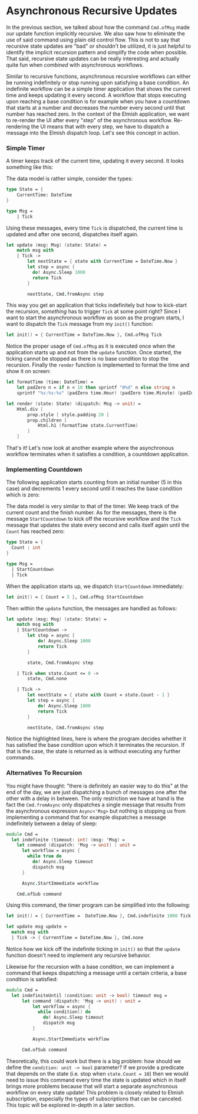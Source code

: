 # Asynchronous Recursive Updates

In the previous section, we talked about how the command `Cmd.ofMsg` made our update function implicitly recursive. We also saw how to eliminate the use of said command using plain old control flow. This is not to say that recursive state updates are "bad" or shouldn't be utilized, it is just helpful to identify the implicit recursion pattern and simplify the code when possible. That said, recursive state updates can be really interesting and actually quite fun when *combined* with asynchronous workflows.

Similar to recursive functions, asynchronous recursive workflows can either be running indefinitely or stop running upon satisfying a base condition. An indefinite workflow can be a simple timer application that shows the current time and keeps updating it every second. A workflow that stops executing upon reaching a base condition is for example when you have a countdown that starts at a number and decreases the number every second until that number has reached zero. In the context of the Elmish application, we want to re-render the UI after every "step" of the asynchronous workflow. Re-rendering the UI means that with every step, we have to dispatch a message into the Elmish dispatch loop. Let's see this concept in action.

### Simple Timer

A timer keeps track of the current time, updating it every second. It looks something like this:

<div style="width:100%">
  <div style="margin: 0 auto; width:75%;">
    <resolved-image source="/images/commands/async-timer.gif" />
  </div>
</div>

The data model is rather simple, consider the types:
```fsharp
type State = {
    CurrentTime: DateTime
}

type Msg =
    | Tick
```
Using these messages, every time `Tick` is dispatched, the current time is updated and after one second, dispatches itself again.
```fsharp
let update (msg: Msg) (state: State) =
    match msg with
    | Tick ->
        let nextState = { state with CurrentTime = DateTime.Now }
        let step = async {
          do! Async.Sleep 1000
          return Tick
        }

        nextState, Cmd.fromAsync step
```
This way you get an application that ticks indefinitely but how to kick-start the recursion, *something* has to trigger `Tick` at some point right? Since I want to start the asynchronous workflow as soon as the program starts, I want to dispatch the `Tick` message from my `init()` function:
```fsharp
let init() = { CurrentTime = DateTime.Now }, Cmd.ofMsg Tick
```
Notice the proper usage of `Cmd.ofMsg` as it is executed once when the application starts up and not from the `update` function. Once started, the ticking cannot be stopped as there is no base condition to stop the recursion. Finally the `render` function is implemented to format the time and show it on screen:
```fsharp
let formatTime (time: DateTime) =
    let padZero n = if n < 10 then sprintf "0%d" n else string n
    sprintf "%s:%s:%s" (padZero time.Hour) (padZero time.Minute) (padZero time.Second)

let render (state: State) (dispatch: Msg -> unit) =
    Html.div [
        prop.style [ style.padding 20 ]
        prop.children [
            Html.h1 (formatTime state.CurrentTime)
        ]
    ]
```
That's it! Let's now look at another example where the asynchronous workflow terminates when it satisfies a condition, a countdown application.

### Implementing Countdown

The following application starts counting from an initial number (5 in this case) and decrements 1 every second until it reaches the base condition which is zero:

<div style="width:100%">
  <div style="margin: 0 auto; width:75%;">
    <resolved-image source="/images/commands/countdown.gif" />
  </div>
</div>

The data model is very similar to that of the timer. We keep track of the current count and the finish number. As for the messages, there is the message `StartCountdown` to kick off the recursive workflow and the `Tick` message that updates the state every second and calls itself again until the `Count` has reached zero:
```fsharp
type State = {
  Count : int
}

type Msg =
  | StartCountdown
  | Tick
```
When the application starts up, we dispatch `StartCountdown` immediately:
```fsharp
let init() = { Count = 5 }, Cmd.ofMsg StartCountdown
```
Then within the `update` function, the messages are handled as follows:
```fsharp { highlight: [11, 12] }
let update (msg: Msg) (state: State) =
    match msg with
    | StartCountdown ->
        let step = async {
            do! Async.Sleep 1000
            return Tick
        }

        state, Cmd.fromAsync step

    | Tick when state.Count <= 0 ->
        state, Cmd.none

    | Tick ->
        let nextState = { state with Count = state.Count - 1 }
        let step = async {
            do! Async.Sleep 1000
            return Tick
        }

        nextState, Cmd.fromAsync step
```
Notice the highlighted lines, here is where the program decides whether it has satisfied the base condition upon which it terminates the recursion. If that is the case, the state is returned as is without executing any further commands.

### Alternatives To Recursion

You might have thought: "there is definitely an easier way to do this" at the end of the day, we are just dispatching a bunch of messages one after the other with a delay in between. The only restriction we have at hand is the fact the `Cmd.fromAsync` only dispatches a single message that results from the asynchronous expression `Async<'Msg>` but nothing is stopping us from implementing a command that for example dispatches a message indefinitely between a delay of sleep:
```fsharp
module Cmd =
  let indefinite (timeout: int) (msg: 'Msg) =
    let command (dispatch: 'Msg -> unit) : unit =
      let workflow = async {
        while true do
          do! Async.Sleep timeout
          dispatch msg
      }

      Async.StartImmediate workflow

    Cmd.ofSub command
```
Using this command, the timer program can be simplified into the following:
```fsharp {highlight: [1]}
let init() = { CurrentTime =  DateTime.Now }, Cmd.indefinite 1000 Tick

let update msg update =
  match msg with
  | Tick -> { CurrentTime = DateTime.Now }, Cmd.none
```
Notice how we kick off the indefinite ticking in `init()` so that the `update` function doesn't need to implement any recursive behavior.

Likewise for the recursion with a base condition, we can implement a command that keeps dispatching a message until a certain criteria, a base condition is satisfied:
```fsharp
module Cmd =
  let indefiniteUntil (condition: unit -> bool) timeout msg =
      let command (dispatch: 'Msg -> unit) : unit =
          let workflow = async {
            while condition() do
              do! Async.Sleep timeout
              dispatch msg
          }

          Async.StartImmediate workflow

      Cmd.ofSub command
```
Theoretically, this could work but there is a big problem: how should we define the `condition: unit -> bool` parameter? If we provide a predicate that depends on the state (i.e. stop when `state.Count = 10`) then we would need to issue this command every time the state is updated which in itself brings more problems because that will start a separate asynchronous workflow on every state update! This problem is closely related to Elmish subscription, especially the types of subscriptions that can be canceled. This topic will be explored in-depth in a later section.